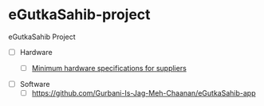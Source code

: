 # eGutkaSahib-project
eGutkaSahib Project

- [ ] Hardware
    - [ ] [Minimum hardware specifications for suppliers](/phase1_hardware_specifcations.md)
    

- [ ] Software
    - [ ]  https://github.com/Gurbani-Is-Jag-Meh-Chaanan/eGutkaSahib-app
